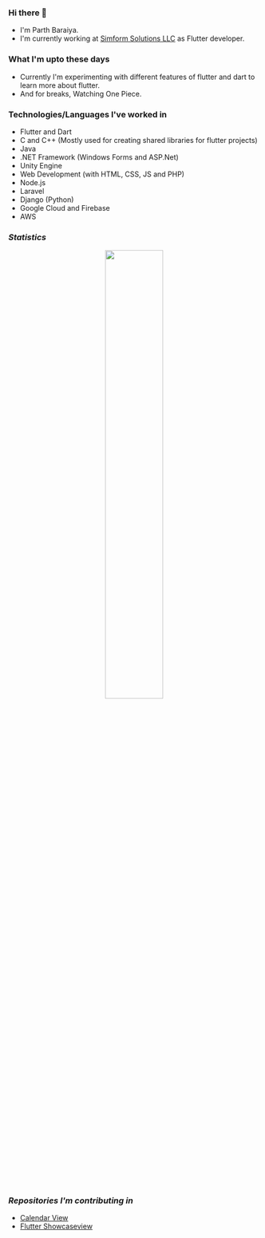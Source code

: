 ### Hi there 👋

- I'm Parth Baraiya.
- I'm currently working at [Simform Solutions LLC](https://github.com/SimformSolutionsPvtLtd) as Flutter developer.

### What I'm upto these days

- Currently I'm experimenting with different features of flutter and dart to learn more about flutter.
- And for breaks, Watching One Piece.

### Technologies/Languages I've worked in

- Flutter and Dart
- C and C++ (Mostly used for creating shared libraries for flutter projects)
- Java
- .NET Framework (Windows Forms and ASP.Net)
- Unity Engine
- Web Development (with HTML, CSS, JS and PHP)
- Node.js
- Laravel
- Django (Python)
- Google Cloud and Firebase
- AWS

### ***Statistics***

<p align="center">
  <a href="https://github.com/ParthBaraiya"><span>
    <img width="48%" src="https://github-readme-streak-stats.herokuapp.com/?user=ParthBaraiya&theme=default" />
    </span></a>
</p>
</div>

### ***Repositories I'm contributing in***

- [Calendar View](https://github.com/SimformSolutionsPvtLtd/flutter_calendar_view)
- [Flutter Showcaseview](https://github.com/SimformSolutionsPvtLtd/flutter_showcaseview)
